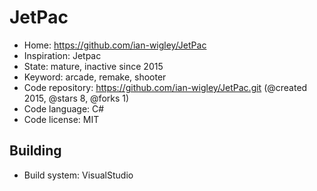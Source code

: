 # JetPac

- Home: https://github.com/ian-wigley/JetPac
- Inspiration: Jetpac
- State: mature, inactive since 2015
- Keyword: arcade, remake, shooter
- Code repository: https://github.com/ian-wigley/JetPac.git (@created 2015, @stars 8, @forks 1)
- Code language: C#
- Code license: MIT

## Building

- Build system: VisualStudio
